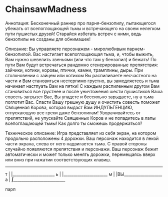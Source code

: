 # ChainsawMadness
Аннотация: Бесконечный раннер про парня-бензопилу, пытающегося убежать от всепоглощающей тьмы и встречающего на своем нелегком пути пушистых друзей! Старайся избегать встреч с ними, ведь бензопилы не созданы для обнимашек!

Описание: Вы управляете персонажем - миролюбивым парнем-бензопилой.
Вас настигает всепоглощающая тьма, и, чтобы выжить, Вам нужно шевелить звеньями (или что там у бензопил) и бежать!
По пути Вам будут встречаться рандомно сгенерированные препятствия: зайчики, котики, коровы, птички, камни, трамплины, дыры. 
При столкновении с зайцем или котиком Вы распиливаете несчастного на части и Вам становиться нестерпимо грустно, вы замедляетесь и тьма начинает настпуать Вам на пятки! С каждым распиленным другом Вам становиться все грустнее и после уничтожения шести пушистиков Ваша совесть загрызет Вас, Вы упадете и бессильно зарыдаете, ну а тьма поглотит Вас. Спасти Вашу грешную душу и очистить совесть поможет Священная Корова, которая выдаст Вам ИНДУЛЬГЕНЦИЮ, отпускающую все грехи даже бензопилам! 
Уворачивайтесь от препятствий, не упускайте Священных Коров и не попадитесь в лапы всепоглащающей тьмы! Как долго ты сможешь продержаться?

Техническое описание: Игра представляет из себя экран, на котором продольно расположены 4 дорожки. Ваш персонаж находится в лекой части экрана, слева от него надвигается тьма. С правой стороны случайно появляются препятствия и персонажи. Ваш персонаж бежит автоматически и может только менять дорожки, перемещаясь вверх или вниз при нажатии соответствующих клавиш. 
________________________________
т  |
   |_____________________
ь  |
   |______________________
м  |
   |ВЫ___________________
а  |
___|_____________________________

парп
